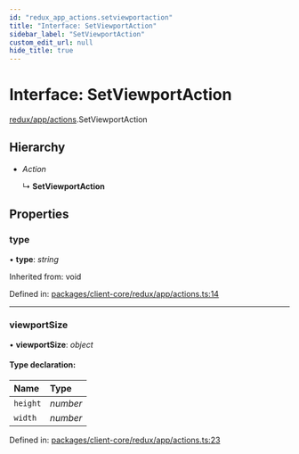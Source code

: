 ```yaml
---
id: "redux_app_actions.setviewportaction"
title: "Interface: SetViewportAction"
sidebar_label: "SetViewportAction"
custom_edit_url: null
hide_title: true
---
```


# Interface: SetViewportAction

[redux/app/actions](../modules/redux_app_actions.md).SetViewportAction

## Hierarchy

* *Action*

  ↳ **SetViewportAction**

## Properties

### type

• **type**: *string*

Inherited from: void

Defined in: [packages/client-core/redux/app/actions.ts:14](https://github.com/xr3ngine/xr3ngine/blob/66a84a950/packages/client-core/redux/app/actions.ts#L14)

___

### viewportSize

• **viewportSize**: *object*

#### Type declaration:

Name | Type |
:------ | :------ |
`height` | *number* |
`width` | *number* |

Defined in: [packages/client-core/redux/app/actions.ts:23](https://github.com/xr3ngine/xr3ngine/blob/66a84a950/packages/client-core/redux/app/actions.ts#L23)
